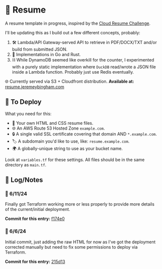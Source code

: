 # 📝 Resume

A resume template in progress, inspired by the [Cloud Resume Challenge](https://cloudresumechallenge.dev/docs/the-challenge/aws/).

I'll be updating this as I build out a few different concepts, probably:

1. 🛠️ Lambda/API Gateway-served API to retrieve in PDF/DOCX/TXT and/or build from submitted JSON.
2. 🦀 Implementations in Go and Rust.
3. ⛓️ While DynamoDB seemed like overkill for the counter, I experimented with a purely static implementation where `DuckDB` read/wrote a JSON file inside a Lambda function. Probably just use Redis eventually.

🌐 Currently served via S3 + Cloudfront distribution.
**Available at:** [resume.jeremeybingham.com](https://resume.jeremeybingham.com)

## 🚀 To Deploy

What you need for this:
- 📝 Your own HTML and CSS resume files.
- 🌐 An AWS Route 53 Hosted Zone `example.com`.
- 🔒 A single valid SSL certificate covering that domain AND `*.example.com`.
- 🏷️ A subdomain you'd like to use, like: `resume.example.com`.
- 🌍 A globally-unique string to use as your bucket name.

Look at `variables.tf` for these settings.
All files should be in the same directory as `main.tf`.

## 📒 Log/Notes

### 📅 6/11/24
Finally got Terraform working more or less properly to provide more details of the current/initial deployment.

**Commit for this entry:** [f174e0](https://github.com/jeremeybingham/resume/commit/f174e02f38457e188c3bc40d8d2a97e3859de3e3)

### 📅 6/6/24
Initial commit, just adding the raw HTML for now as I've got the deployment corrected manually but need to fix some permissions to deploy via Terraform.

**Commit for this entry:** [215d13](https://github.com/jeremeybingham/resume/commit/215d1332a99510c9105b8c363066b09814529fd8)
